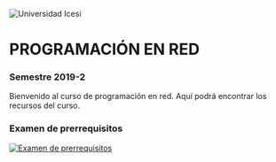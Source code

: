 ![Universidad Icesi](https://www.icesi.edu.co/launiversidad/images/La_universidad/logosimbolos/Logo_icesi_JPG.jpg)
# PROGRAMACIÓN EN RED
### Semestre 2019-2

Bienvenido al curso de programación en red. Aquí podrá encontrar los recursos del curso.

### Examen de prerrequisitos
[![Examen de prerrequisitos](https://si.nccdn.net/bi_color/blue_dark_gray/256x256/icon18.png)](https://forms.gle/yTcdeADmkCQ4mP4x9)
